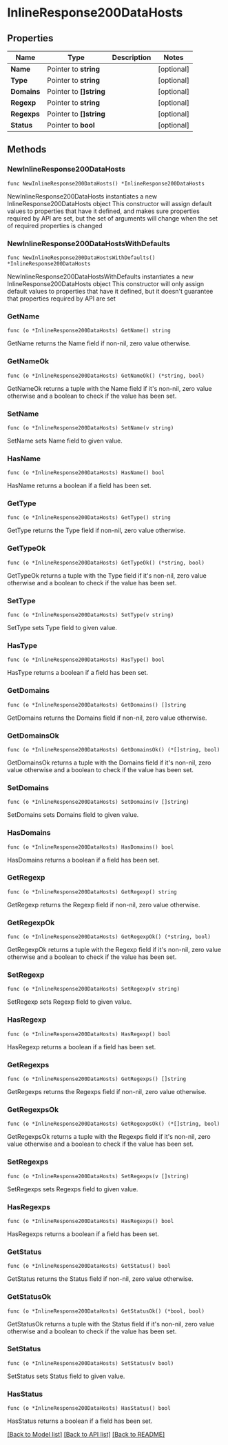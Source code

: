 # InlineResponse200DataHosts

## Properties

Name | Type | Description | Notes
------------ | ------------- | ------------- | -------------
**Name** | Pointer to **string** |  | [optional] 
**Type** | Pointer to **string** |  | [optional] 
**Domains** | Pointer to **[]string** |  | [optional] 
**Regexp** | Pointer to **string** |  | [optional] 
**Regexps** | Pointer to **[]string** |  | [optional] 
**Status** | Pointer to **bool** |  | [optional] 

## Methods

### NewInlineResponse200DataHosts

`func NewInlineResponse200DataHosts() *InlineResponse200DataHosts`

NewInlineResponse200DataHosts instantiates a new InlineResponse200DataHosts object
This constructor will assign default values to properties that have it defined,
and makes sure properties required by API are set, but the set of arguments
will change when the set of required properties is changed

### NewInlineResponse200DataHostsWithDefaults

`func NewInlineResponse200DataHostsWithDefaults() *InlineResponse200DataHosts`

NewInlineResponse200DataHostsWithDefaults instantiates a new InlineResponse200DataHosts object
This constructor will only assign default values to properties that have it defined,
but it doesn't guarantee that properties required by API are set

### GetName

`func (o *InlineResponse200DataHosts) GetName() string`

GetName returns the Name field if non-nil, zero value otherwise.

### GetNameOk

`func (o *InlineResponse200DataHosts) GetNameOk() (*string, bool)`

GetNameOk returns a tuple with the Name field if it's non-nil, zero value otherwise
and a boolean to check if the value has been set.

### SetName

`func (o *InlineResponse200DataHosts) SetName(v string)`

SetName sets Name field to given value.

### HasName

`func (o *InlineResponse200DataHosts) HasName() bool`

HasName returns a boolean if a field has been set.

### GetType

`func (o *InlineResponse200DataHosts) GetType() string`

GetType returns the Type field if non-nil, zero value otherwise.

### GetTypeOk

`func (o *InlineResponse200DataHosts) GetTypeOk() (*string, bool)`

GetTypeOk returns a tuple with the Type field if it's non-nil, zero value otherwise
and a boolean to check if the value has been set.

### SetType

`func (o *InlineResponse200DataHosts) SetType(v string)`

SetType sets Type field to given value.

### HasType

`func (o *InlineResponse200DataHosts) HasType() bool`

HasType returns a boolean if a field has been set.

### GetDomains

`func (o *InlineResponse200DataHosts) GetDomains() []string`

GetDomains returns the Domains field if non-nil, zero value otherwise.

### GetDomainsOk

`func (o *InlineResponse200DataHosts) GetDomainsOk() (*[]string, bool)`

GetDomainsOk returns a tuple with the Domains field if it's non-nil, zero value otherwise
and a boolean to check if the value has been set.

### SetDomains

`func (o *InlineResponse200DataHosts) SetDomains(v []string)`

SetDomains sets Domains field to given value.

### HasDomains

`func (o *InlineResponse200DataHosts) HasDomains() bool`

HasDomains returns a boolean if a field has been set.

### GetRegexp

`func (o *InlineResponse200DataHosts) GetRegexp() string`

GetRegexp returns the Regexp field if non-nil, zero value otherwise.

### GetRegexpOk

`func (o *InlineResponse200DataHosts) GetRegexpOk() (*string, bool)`

GetRegexpOk returns a tuple with the Regexp field if it's non-nil, zero value otherwise
and a boolean to check if the value has been set.

### SetRegexp

`func (o *InlineResponse200DataHosts) SetRegexp(v string)`

SetRegexp sets Regexp field to given value.

### HasRegexp

`func (o *InlineResponse200DataHosts) HasRegexp() bool`

HasRegexp returns a boolean if a field has been set.

### GetRegexps

`func (o *InlineResponse200DataHosts) GetRegexps() []string`

GetRegexps returns the Regexps field if non-nil, zero value otherwise.

### GetRegexpsOk

`func (o *InlineResponse200DataHosts) GetRegexpsOk() (*[]string, bool)`

GetRegexpsOk returns a tuple with the Regexps field if it's non-nil, zero value otherwise
and a boolean to check if the value has been set.

### SetRegexps

`func (o *InlineResponse200DataHosts) SetRegexps(v []string)`

SetRegexps sets Regexps field to given value.

### HasRegexps

`func (o *InlineResponse200DataHosts) HasRegexps() bool`

HasRegexps returns a boolean if a field has been set.

### GetStatus

`func (o *InlineResponse200DataHosts) GetStatus() bool`

GetStatus returns the Status field if non-nil, zero value otherwise.

### GetStatusOk

`func (o *InlineResponse200DataHosts) GetStatusOk() (*bool, bool)`

GetStatusOk returns a tuple with the Status field if it's non-nil, zero value otherwise
and a boolean to check if the value has been set.

### SetStatus

`func (o *InlineResponse200DataHosts) SetStatus(v bool)`

SetStatus sets Status field to given value.

### HasStatus

`func (o *InlineResponse200DataHosts) HasStatus() bool`

HasStatus returns a boolean if a field has been set.


[[Back to Model list]](../README.md#documentation-for-models) [[Back to API list]](../README.md#documentation-for-api-endpoints) [[Back to README]](../README.md)



